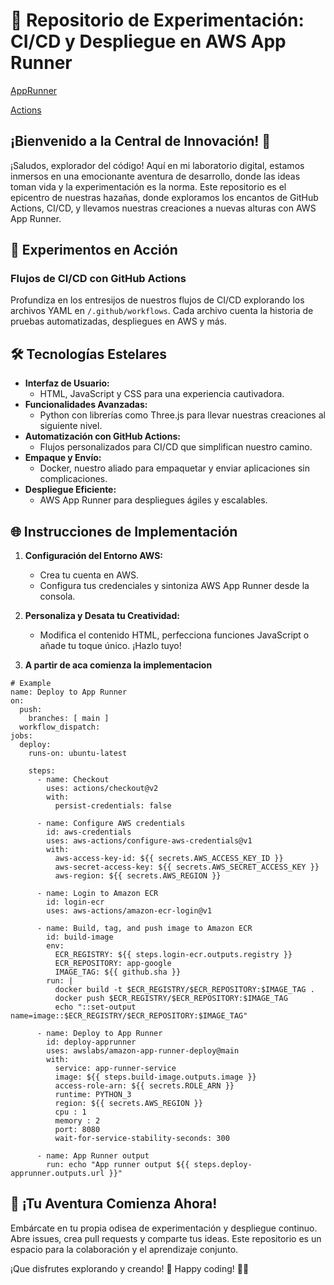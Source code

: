 # 🚀 Repositorio de Experimentación: CI/CD y Despliegue en AWS App Runner

[AppRunner](img/1.png) 

[Actions](img/2.png)

## ¡Bienvenido a la Central de Innovación! 👋

¡Saludos, explorador del código! Aquí en mi laboratorio digital, estamos inmersos en una emocionante aventura de desarrollo, donde las ideas toman vida y la experimentación es la norma. Este repositorio es el epicentro de nuestras hazañas, donde exploramos los encantos de GitHub Actions, CI/CD, y llevamos nuestras creaciones a nuevas alturas con AWS App Runner.

## 🧪 Experimentos en Acción

### Flujos de CI/CD con GitHub Actions

Profundiza en los entresijos de nuestros flujos de CI/CD explorando los archivos YAML en `/.github/workflows`. Cada archivo cuenta la historia de pruebas automatizadas, despliegues en AWS y más.

## 🛠️ Tecnologías Estelares

- **Interfaz de Usuario:**
  - HTML, JavaScript y CSS para una experiencia cautivadora.
- **Funcionalidades Avanzadas:**
  - Python con librerías como Three.js para llevar nuestras creaciones al siguiente nivel.
- **Automatización con GitHub Actions:**
  - Flujos personalizados para CI/CD que simplifican nuestro camino.
- **Empaque y Envío:**
  - Docker, nuestro aliado para empaquetar y enviar aplicaciones sin complicaciones.
- **Despliegue Eficiente:**
  - AWS App Runner para despliegues ágiles y escalables.

## 🌐 Instrucciones de Implementación

1. **Configuración del Entorno AWS:**
   - Crea tu cuenta en AWS.
   - Configura tus credenciales y sintoniza AWS App Runner desde la consola.


2. **Personaliza y Desata tu Creatividad:**
   - Modifica el contenido HTML, perfecciona funciones JavaScript o añade tu toque único. ¡Hazlo tuyo!

3. **A partir de aca comienza la implementacion**

```YML
# Example
name: Deploy to App Runner 
on:
  push:
    branches: [ main ] 
  workflow_dispatch:
jobs:  
  deploy:
    runs-on: ubuntu-latest
    
    steps:      
      - name: Checkout
        uses: actions/checkout@v2
        with:
          persist-credentials: false
          
      - name: Configure AWS credentials
        id: aws-credentials
        uses: aws-actions/configure-aws-credentials@v1
        with:
          aws-access-key-id: ${{ secrets.AWS_ACCESS_KEY_ID }}
          aws-secret-access-key: ${{ secrets.AWS_SECRET_ACCESS_KEY }}
          aws-region: ${{ secrets.AWS_REGION }}     

      - name: Login to Amazon ECR
        id: login-ecr
        uses: aws-actions/amazon-ecr-login@v1        

      - name: Build, tag, and push image to Amazon ECR
        id: build-image
        env:
          ECR_REGISTRY: ${{ steps.login-ecr.outputs.registry }}
          ECR_REPOSITORY: app-google
          IMAGE_TAG: ${{ github.sha }}
        run: |
          docker build -t $ECR_REGISTRY/$ECR_REPOSITORY:$IMAGE_TAG .
          docker push $ECR_REGISTRY/$ECR_REPOSITORY:$IMAGE_TAG
          echo "::set-output name=image::$ECR_REGISTRY/$ECR_REPOSITORY:$IMAGE_TAG"  
          
      - name: Deploy to App Runner
        id: deploy-apprunner
        uses: awslabs/amazon-app-runner-deploy@main        
        with:
          service: app-runner-service
          image: ${{ steps.build-image.outputs.image }}          
          access-role-arn: ${{ secrets.ROLE_ARN }}
          runtime: PYTHON_3          
          region: ${{ secrets.AWS_REGION }}
          cpu : 1
          memory : 2
          port: 8080
          wait-for-service-stability-seconds: 300
      
      - name: App Runner output
        run: echo "App runner output ${{ steps.deploy-apprunner.outputs.url }}"
```

## 🚀 ¡Tu Aventura Comienza Ahora!

Embárcate en tu propia odisea de experimentación y despliegue continuo. Abre issues, crea pull requests y comparte tus ideas. Este repositorio es un espacio para la colaboración y el aprendizaje conjunto.

¡Que disfrutes explorando y creando! 🌟 Happy coding! 🚀✨


```
